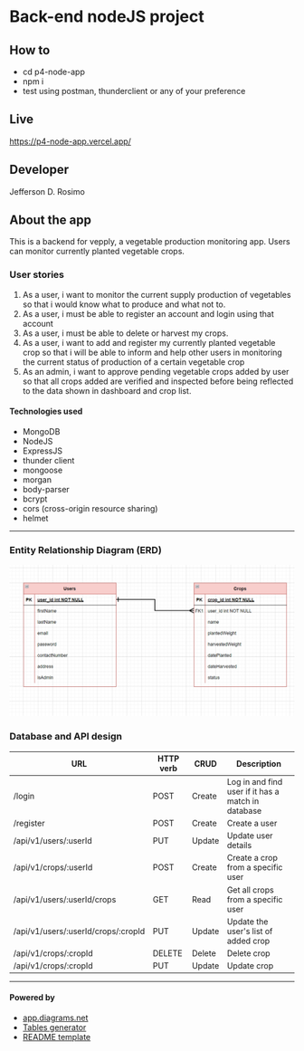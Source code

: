 # Back-end nodeJS project

## How to

- cd p4-node-app
- npm i
- test using postman, thunderclient or any of your preference

## Live

https://p4-node-app.vercel.app/

## Developer

Jefferson D. Rosimo

## About the app

This is a backend for vepply, a vegetable production monitoring app. Users can monitor currently planted vegetable crops.

### User stories

1. As a user, i want to monitor the current supply production of vegetables so that i would know what to produce and what not to.
2. As a user, i must be able to register an account and login using that account
3. As a user, i must be able to delete or harvest my crops.
4. As a user, i want to add and register my currently planted vegetable crop so that i will be able to inform and help other users in monitoring the current status of production of a certain vegetable crop
5. As an admin, i want to approve pending vegetable crops added by user so that all crops added are verified and inspected before being reflected to the data shown in dashboard and crop list.

#### Technologies used

- MongoDB
- NodeJS
- ExpressJS
- thunder client
- mongoose
- morgan
- body-parser
- bcrypt
- cors (cross-origin resource sharing)
- helmet

---

### Entity Relationship Diagram (ERD)

![](./p4-node-app/assets/images/vepply-ERD.PNG)

### Database and API design

| URL                                 | HTTP verb | CRUD   | Description                                        |
| ----------------------------------- | --------- | ------ | -------------------------------------------------- |
| /login                              | POST      | Create | Log in and find user if it has a match in database |
| /register                           | POST      | Create | Create a user                                      |
| /api/v1/users/:userId               | PUT       | Update | Update user details                                |
| /api/v1/crops/:userId               | POST      | Create | Create a crop from a specific user                 |
| /api/v1/users/:userId/crops         | GET       | Read   | Get all crops from a specific user                 |
| /api/v1/users/:userId/crops/:cropId | PUT       | Update | Update the user's list of added crop               |
| /api/v1/crops/:cropId               | DELETE    | Delete | Delete crop                                        |
| /api/v1/crops/:cropId               | PUT       | Update | Update crop                                        |

---

#### Powered by

- [app.diagrams.net](https://app.diagrams.net/)
- [Tables generator](https://www.tablesgenerator.com/markdown_tables)
- [README template](https://github.com/orjames/mernProject#about-the-app)
